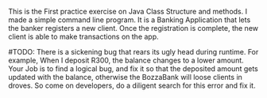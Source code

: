 This is the First practice exercise on Java Class Structure and methods.
I made a simple command line program. It is a Banking Application that lets the banker registers a new client.
Once the registration is complete, the new client is able to make transactions on the app.

#TODO: There is a sickening bug that rears its ugly head during runtime. For example, When I deposit R300, the balance changes to a lower amount. Your Job is to find a logical bug, and fix it so that the deposited amount gets updated with the balance, otherwise the BozzaBank will loose clients in droves. So come on developers, do a diligent search for this error and fix it. 